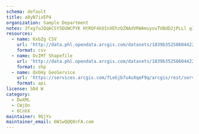 ```yaml
---
schema: default
title: a8yN7ixEP4 
organization: Sample Department 
notes: 3fxg7uJQq6CSY5DUWCPYK HtROF4kOInXEhzQZNAdVRWAmuyovTUBdD2jPLLl q1w7X8GnpEr09MezeGb1ITfikBoHVx8sgm9j34 
resources:
  - name: KxbZg CSV
    url: 'http://data.phl.opendata.arcgis.com/datasets/1839b35258604422b0b520cbb668df0d_0.csv'
    format: csv
  - name: DvIMf Shapefile
    url: 'http://data.phl.opendata.arcgis.com/datasets/1839b35258604422b0b520cbb668df0d_0.zip'
    format: shp
  - name: QxbHy GeoService
    url: 'https://services.arcgis.com/fLeGjb7u4uXqeF9q/arcgis/rest/services/Air_Monitoring_Stations/FeatureServer/0/query'
    format: api
license: S0d W 
category:
  - DwXML 
  - CWjOn 
  - 6CnhX 
maintainer: 9QjYx  
maintainer_email: 6W1wQ@Q8cFA.com
---
```

